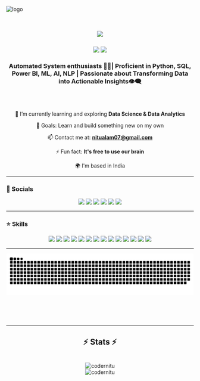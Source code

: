 ![logo](https://github.com/CoderNitu/CoderNitu/blob/main/Github%20Banner.png)

 <h1 align="center">
  <img src="https://readme-typing-svg.herokuapp.com/?font=Righteous&size=35&center=true&vCenter=true&width=500&height=70&duration=4000&lines=Hi+There!+👋;+I'm+Nitu+Alam!;" />
</h1>

<p align="center">
<img src="https://komarev.com/ghpvc/?username=CoderNitu&style=for-the-badge">

<img src="https://custom-icon-badges.herokuapp.com/badge/dynamic/json?logo=star&color=55960c&labelColor=488207&label=Stars&style=for-the-badge&query=%24.stars&url=https://api.github-star-counter.workers.dev/user/CoderNitu">
</p>

 <h3 align="center">Automated System enthusiasts 👩‍💻| Proficient in Python, SQL, Power BI, ML, AI, NLP | Passionate about Transforming Data into Actionable Insights👁‍🗨</h3>

<br/>

## 
<div align="center">
  
🌱 I’m currently learning and exploring **Data Science & Data Analytics**

🥅 Goals: Learn and build something new on my own

📫 Contact me at: **nitualam07@gmail.com**

⚡ Fun fact: **It's free to use our brain**

🌍 I'm based in India

 </div>
 <hr/>
 
 ### 🤙 Socials

<p align="center">  
<a href="https://www.instagram.com/lifestyle_entertrainer/"><img src = "https://img.shields.io/badge/Instagram-%23E4405F.svg?style=for-the-badge&logo=Instagram&logoColor=white"></a>
<a href="https://www.linkedin.com/in/nitu-alam-link/" target="_blank" rel="noreferrer"><img src="https://img.shields.io/badge/linkedin-%230077B5.svg?style=for-the-badge&logo=linkedin&logoColor=white"></a> 
<a href="https://www.twitter.com/NituAlam"><img src = "https://img.shields.io/badge/Twitter-%231DA1F2.svg?style=for-the-badge&logo=Twitter&logoColor=white"></a>
<a href="https://github.com/CoderNitu"><img src="https://img.shields.io/badge/github-%23121011.svg?style=for-the-badge&logo=github&logoColor=white"></a>
<a href="https://auth.geeksforgeeks.org/user/nitualam07/?utm_source=geeksforgeeks&utm_medium=my_profile&utm_campaign=auth_user"><img src="https://img.shields.io/badge/Geeks_for_Geeks-gray?style=for-the-badge&logo=geeksforgeeks&logoColor=35914c"></a>
<a href="https://auth.geeksforgeeks.org/user/nitualam07/?utm_source=geeksforgeeks&utm_medium=my_profile&utm_campaign=auth_user"><img src="https://img.shields.io/badge/Quora-%23B92B27.svg?&style=for-the-badge&logo=Quora&logoColor=white"></a>

<hr/>


### ⭐ Skills

<p align="center">
<img src="https://img.shields.io/badge/c-%2300599C.svg?style=for-the-badge&logo=c&logoColor=white">
<img src="https://img.shields.io/badge/c++-%2300599C.svg?style=for-the-badge&logo=c%2B%2B&logoColor=white">
<img src="https://img.shields.io/badge/css3-%231572B6.svg?style=for-the-badge&logo=css3&logoColor=white">
<img src="https://img.shields.io/badge/html5-%23E34F26.svg?style=for-the-badge&logo=html5&logoColor=white">
<img src="https://img.shields.io/badge/java-%23ED8B00.svg?style=for-the-badge&logo=openjdk&logoColor=white">
 <img src="https://img.shields.io/badge/javascript-%23323330.svg?style=for-the-badge&logo=javascript&logoColor=%23F7DF1E">
<img src="https://img.shields.io/badge/php-%23777BB4.svg?style=for-the-badge&logo=php&logoColor=white">
<img src="https://img.shields.io/badge/Power BI-%23007ACC.svg?style=for-the-badge&logo=Power BI&logoColor=white">
<img src="https://img.shields.io/badge/bootstrap-%23563D7C.svg?style=for-the-badge&logo=bootstrap&logoColor=white">
<img src="https://img.shields.io/badge/MS Excel-0769AD?style=for-the-badge&logo=MS Excel&logoColor=white">
 <img src="https://img.shields.io/badge/Python-0769AD?style=for-the-badge&logo=Python&logoColor=white">
 <img src="https://img.shields.io/badge/MySQL-%23323330.svg?style=for-the-badge&logo=MySQL&logoColor=%23F7DF1E">
 <img src="https://img.shields.io/badge/PostgerSQL-%23323330.svg?style=for-the-badge&logo=PostgerSQL&logoColor=%23F7DF1E">
 <img src="https://img.shields.io/badge/TensorFlow-%23323330.svg?style=for-the-badge&logo=TensorFlow&logoColor=%23F7DF1E">
</p>
<hr/>


<div align="center">
  <img alt="snake eating my contributions" src="https://raw.githubusercontent.com/salesp07/salesp07/output/github-contribution-grid-snake.svg" />
  
  <br/><br/><br/>
</div>
<hr/>

<h2 align="center">⚡ Stats ⚡</h2>
<br>
<div align=center>

  <img width=390 src="https://github-readme-stats.vercel.app/api/top-langs?username=codernitu&show_icons=true&locale=en&layout=compact" alt="codernitu" />
   <br>
  <img width=390 src="https://github-readme-streak-stats.herokuapp.com/?user=codernitu&" alt="codernitu" />
  </div>
